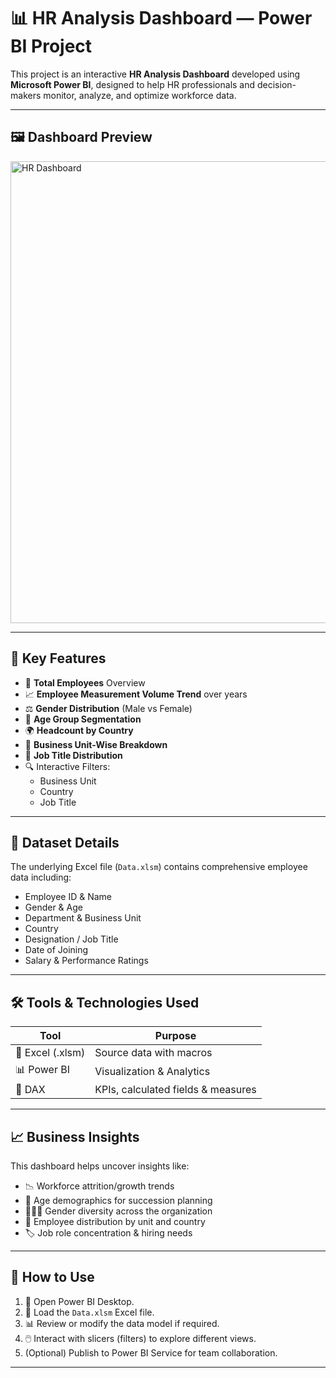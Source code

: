 # 📊 HR Analysis Dashboard — Power BI Project

This project is an interactive **HR Analysis Dashboard** developed using **Microsoft Power BI**, designed to help HR professionals and decision-makers monitor, analyze, and optimize workforce data.

---

## 🖼️ Dashboard Preview
<img width="1331" height="739" alt="HR Dashboard" src="https://github.com/user-attachments/assets/7d64a2ea-3bb6-4f0e-9c50-0861a24df7d1" />


---

## 📌 Key Features

- 👥 **Total Employees** Overview
- 📈 **Employee Measurement Volume Trend** over years
- ⚖️ **Gender Distribution** (Male vs Female)
- 🎯 **Age Group Segmentation**
- 🌍 **Headcount by Country**
- 🏢 **Business Unit-Wise Breakdown**
- 💼 **Job Title Distribution**
- 🔍 Interactive Filters:
  - Business Unit
  - Country
  - Job Title

---

## 📂 Dataset Details

The underlying Excel file (`Data.xlsm`) contains comprehensive employee data including:

- Employee ID & Name  
- Gender & Age  
- Department & Business Unit  
- Country  
- Designation / Job Title  
- Date of Joining  
- Salary & Performance Ratings  

---

## 🛠️ Tools & Technologies Used

| Tool           | Purpose                             |
|----------------|-------------------------------------|
| 📘 Excel (.xlsm) | Source data with macros            |
| 📊 Power BI      | Visualization & Analytics          |
| 🧠 DAX            | KPIs, calculated fields & measures |

---

## 📈 Business Insights

This dashboard helps uncover insights like:

- 📉 Workforce attrition/growth trends
- 🧓 Age demographics for succession planning
- 🧑‍🤝‍🧑 Gender diversity across the organization
- 🧩 Employee distribution by unit and country
- 🏷️ Job role concentration & hiring needs

---

## 🚀 How to Use

1. 📂 Open Power BI Desktop.
2. 🔗 Load the `Data.xlsm` Excel file.
3. 📊 Review or modify the data model if required.
4. 🖱️ Interact with slicers (filters) to explore different views.
5. (Optional) Publish to Power BI Service for team collaboration.

---


